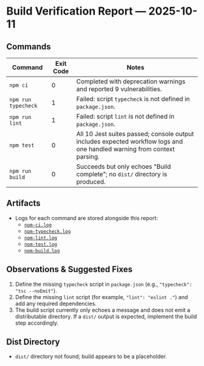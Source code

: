 # Build Verification Report — 2025-10-11

## Commands

| Command | Exit Code | Notes |
| --- | --- | --- |
| `npm ci` | 0 | Completed with deprecation warnings and reported 9 vulnerabilities. |
| `npm run typecheck` | 1 | Failed: script `typecheck` is not defined in `package.json`. |
| `npm run lint` | 1 | Failed: script `lint` is not defined in `package.json`. |
| `npm test` | 0 | All 10 Jest suites passed; console output includes expected workflow logs and one handled warning from context parsing. |
| `npm run build` | 0 | Succeeds but only echoes "Build complete"; no `dist/` directory is produced. |

## Artifacts

- Logs for each command are stored alongside this report:
  - [`npm-ci.log`](./npm-ci.log)
  - [`npm-typecheck.log`](./npm-typecheck.log)
  - [`npm-lint.log`](./npm-lint.log)
  - [`npm-test.log`](./npm-test.log)
  - [`npm-build.log`](./npm-build.log)

## Observations & Suggested Fixes

1. Define the missing `typecheck` script in `package.json` (e.g., `"typecheck": "tsc --noEmit"`).
2. Define the missing `lint` script (for example, `"lint": "eslint ."`) and add any required dependencies.
3. The build script currently only echoes a message and does not emit a distributable directory. If a `dist/` output is expected, implement the build step accordingly.

## Dist Directory

- `dist/` directory not found; build appears to be a placeholder.

